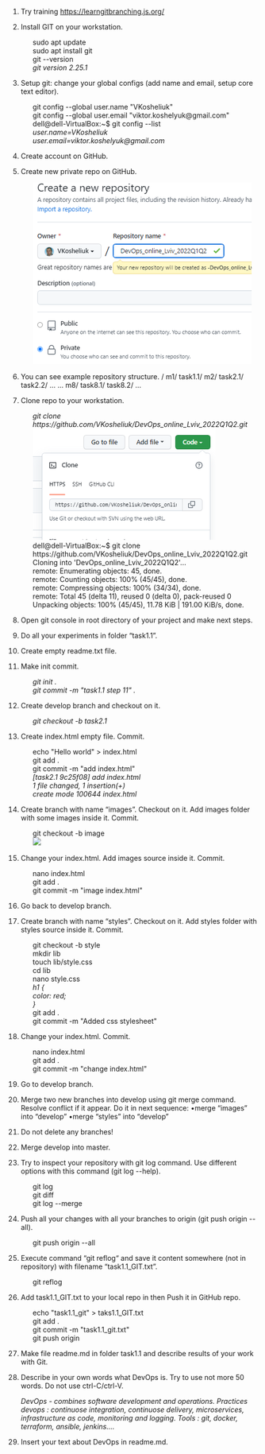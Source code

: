 1. Try training https://learngitbranching.js.org/ 
2. Install GIT on your workstation. 
      <ul>sudo apt update</ul>
      <ul>sudo apt install git</ul>
      <ul>git --version</ul>
            <ul><i>git version 2.25.1</i></ul>
3. Setup git: change your global configs (add name and email, setup core text editor). 
      <ul>git config --global user.name "VKosheliuk"</ul>
      <ul>git config --global user.email "viktor.koshelyuk@gmail.com"</ul>
      <ul>dell@dell-VirtualBox:~$ git config --list</ul>
            <ul><i>user.name=VKosheliuk</i></ul>
            <ul><i>user.email=viktor.koshelyuk@gmail.com</i></ul>
4. Create account on GitHub.   		
5. Create new private repo on GitHub. 
      <ul><img src="https://github.com/VKosheliuk/DevOps_online_Lviv_2022Q1Q2/blob/62593398e1d15d2fccdc77ddffcf5870f24a2d91/m1/task1.1/task_1.1_foto_5.png"></ul>
6. You can see example repository structure. 
/ 
m1/ task1.1/ 
m2/ task2.1/ task2.2/ … 
… m8/ task8.1/ task8.2/ 
… 
7. Clone repo to your workstation.
      <ul><i>git clone https://github.com/VKosheliuk/DevOps_online_Lviv_2022Q1Q2.git</i></ul>
      <ul><img src="m1/task1.1/task_1.1_foto_7.png"></ul>
      <ul>dell@dell-VirtualBox:~$ git clone https://github.com/VKosheliuk/DevOps_online_Lviv_2022Q1Q2.git</ul>
      <ul>Cloning into 'DevOps_online_Lviv_2022Q1Q2'...</ul>
      <ul>remote: Enumerating objects: 45, done.</ul>
      <ul>remote: Counting objects: 100% (45/45), done.</ul>
      <ul>remote: Compressing objects: 100% (34/34), done.</ul>
      <ul>remote: Total 45 (delta 11), reused 0 (delta 0), pack-reused 0</ul>
      <ul>Unpacking objects: 100% (45/45), 11.78 KiB | 191.00 KiB/s, done.</ul>

8. Open git console in root directory of your project and make next steps. 
9. Do all your experiments in folder “task1.1”.
10. Create empty readme.txt file. 
11. Make init commit. 	
      <ul><i>git init .</ul></i>
      <ul><i>git commit -m "task1.1 step 11" .</ul></i>
12. Create develop branch and checkout on it.
      <ul><i>git checkout -b task2.1</ul></i>
13. Create index.html empty file. Commit. 
      <ul>echo "Hello world" > index.html</ul>
      <ul>git add .</ul>
      <ul>git commit -m "add index.html"</ul>
      <ul><i>[task2.1 9c25f08] add index.html</ul></i>
      <ul><i>1 file changed, 1 insertion(+)</ul></i>
      <ul><i>create mode 100644 index.html</ul></i>
 
14. Create branch with name “images”. Checkout on it. Add images folder with some images inside it. Commit. 
      <ul>git checkout -b image</ul>
      <ul><i><img src="https://github.com/VKosheliuk/DevOps_online_Lviv_2022Q1Q2/blob/317ae5d029afd1cd4c068f8caf80a6c74d7b0c82/download.jpeg"></i></ul>

15. Change your index.html. Add images source inside it. Commit. 
      <ul>nano index.html</ul>
      <ul>git add .</ul>
      <ul>git commit -m "image index.html"</ul>

16. Go back to develop branch. 
17. Create branch with name “styles”. Checkout on it. Add styles folder with styles source inside it. Commit. 
      <ul>git checkout -b style</ul>
      <ul>mkdir lib</ul>
      <ul>touch lib/style.css</ul>
      <ul>cd lib</ul>
      <ul>nano style.css</ul>
      <ul><i>h1 {</ul></i>
      <ul><i>color: red;</ul></i>
      <ul><i>}</ul></i>
      <ul>git add .</ul>
      <ul>git commit -m "Added css stylesheet"</ul>

18. Change your index.html. Commit. 
      <ul>nano index.html</ul>	
      <ul>git add .</ul>
      <ul>git commit -m "change index.html"</ul>

19. Go to develop branch. 
20. Merge two new branches into develop using git merge command. Resolve conflict if it appear. Do it in next sequence: 
•merge “images” into “develop” 
•merge “styles” into “develop” 

21. Do not delete any branches! 	
22. Merge develop into master. 
23. Try to inspect your repository with git log command. Use different options with this command (git log --help). 
      <ul>git log</ul>
      <ul>git diff</ul>
      <ul>git log --merge</ul>
24. Push all your changes with all your branches to origin (git push origin --all). 
      <ul>git push origin --all </ul>
25. Execute command “git reflog“ and save it content somewhere (not in repository) with filename “task1.1_GIT.txt”. 
      <ul>git reflog </ul>
26. Add task1.1_GIT.txt to your local repo in then Push it in GitHub repo. 
      <ul>echo "task1.1_git" > taks1.1_GIT.txt</ul>
      <ul>git add .</ul>
      <ul>git commit -m "task1.1_git.txt"</ul>
      <ul>git push origin</ul>
27. Make file readme.md in folder task1.1 and describe results of your work with Git. 
28. Describe in your own words what DevOps is. Try to use not more 50 words. Do not use ctrl-C/ctrl-V. 		
<ul><i>DevOps - combines software development and operations. Practices devops : continuose integration, continuose delivery, microservices, infrastructure as code, monitoring and logging. Tools : git, docker, terraform, ansible, jenkins....</ul></i>  

29. Insert your text about DevOps in readme.md. 
